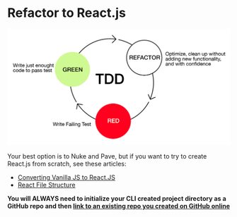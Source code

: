 # Refactor to React.js

![refactor](../wireframes/refactor.png)

Your best option is to Nuke and Pave, but if you want to try to create React.js from scratch, see these articles:

- [Converting Vanilla JS to React.JS](https://hackernoon.com/how-i-converted-my-react-app-to-vanillajs-and-whether-or-not-it-was-a-terrible-idea-4b14b1b2faff)
- [React File Structure](https://medium.com/@Charles_Stover/optimal-file-structure-for-react-applications-f3e35ad0a145)

**You will ALWAYS need to initialize your CLI created project directory as a GitHub repo and then [link to an existing repo you created on GitHub online](https://help.github.com/en/articles/adding-an-existing-project-to-github-using-the-command-line)**

